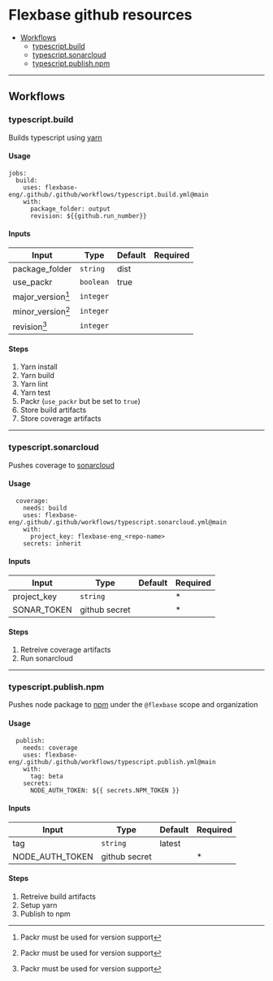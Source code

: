 # Flexbase github resources

* [Workflows](#workflows)
  * [typescript.build](#typescript.build)
  * [typescript.sonarcloud](#typescript.sonarcloud)
  * [typescript.publish.npm](#typescript.publish.npm)

---

## <a id="workflows"></a> Workflows

### <a id="typescript.build"></a> typescript.build

Builds typescript using [yarn](https://yarnpkg.com/)

#### Usage
```
jobs:
  build:
    uses: flexbase-eng/.github/.github/workflows/typescript.build.yml@main
    with:
      package_folder: output
      revision: ${{github.run_number}}
```

#### Inputs

Input | Type | Default | Required
--- | --- | --- | ---
package_folder | `string` | dist | 
use_packr | `boolean` | true | 
major_version[^1] | `integer` |  |
minor_version[^1]  | `integer` |  |
revision[^1]  | `integer` |  |

[^1]: Packr must be used for version support

#### Steps

1. Yarn install
2. Yarn build
3. Yarn lint
4. Yarn test
5. Packr (`use_packr` but be set to `true`)
6. Store build artifacts
7. Store coverage artifacts

---

### <a id="typescript.sonarcloud"></a> typescript.sonarcloud

Pushes coverage to [sonarcloud](https://sonarcloud.io/)

#### Usage
```
  coverage:
    needs: build
    uses: flexbase-eng/.github/.github/workflows/typescript.sonarcloud.yml@main
    with:
      project_key: flexbase-eng_<repo-name>
    secrets: inherit
```

#### Inputs

Input | Type | Default | Required
--- | --- | --- | ---
project_key | `string` |  | *
SONAR_TOKEN | github secret |  | *

#### Steps

1. Retreive coverage artifacts
2. Run sonarcloud

---

### <a id="typescript.publish.npm"></a> typescript.publish.npm

Pushes node package to [npm](https://www.npmjs.com/) under the `@flexbase` scope and organization

#### Usage
```
  publish:
    needs: coverage
    uses: flexbase-eng/.github/.github/workflows/typescript.publish.yml@main
    with:
      tag: beta
    secrets:
      NODE_AUTH_TOKEN: ${{ secrets.NPM_TOKEN }} 
```

#### Inputs

Input | Type | Default | Required
--- | --- | --- | ---
tag | `string` | latest | 
NODE_AUTH_TOKEN | github secret |  | *

#### Steps

1. Retreive build artifacts
2. Setup yarn
3. Publish to npm
